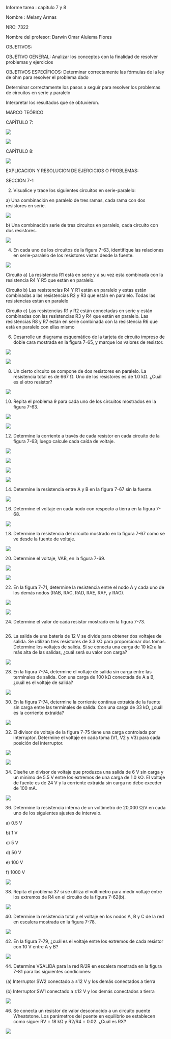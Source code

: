 Informe tarea : capitulo 7 y 8

Nombre : Melany Armas

NRC: 7322

Nombre del profesor: Darwin Omar Alulema Flores

OBJETIVOS:

OBJETIVO GENERAL: Analizar los conceptos con la finalidad de resolver problemas y ejercicios

OBJETIVOS ESPECÍFICOS: Determinar correctamente las fórmulas de la ley de ohm para resolver el problema dado

Determinar correctamente los pasos a seguir para resolver los problemas de circuitos en serie y paralelo

Interpretar los resultados que se obtuvieron.

MARCO TEÓRICO

CAPÍTULO 7:

![](https://github.com/MelanyArmas/Tarea-4/blob/main/AN%C3%81LISIS%20DE%20CIRCUITOS%20RESISTIVOS%20EN%20SERIE-PARALELO.png)

![](https://github.com/MelanyArmas/Tarea-4/blob/main/Corriente%20de%20carga%20y%20corriente%20remanente.png)

CAPÍTULO 8:

![](https://github.com/MelanyArmas/Tarea-4/blob/main/Carga%20de%20la%20fuente%20de%20voltaje.png)

EXPLICACION Y RESOLUCION DE EJERCICIOS O PROBLEMAS:

SECCIÓN 7-1

2. Visualice y trace los siguientes circuitos en serie-paralelo:

a) Una combinación en paralelo de tres ramas, cada rama con dos resistores en serie.

![](https://github.com/MelanyArmas/Tarea-4/blob/main/EJ%202.jpg)

b) Una combinación serie de tres circuitos en paralelo, cada circuito con dos resistores.

![](https://github.com/MelanyArmas/Tarea-4/blob/main/EJ%202%20b.jpg)

4. En cada uno de los circuitos de la figura 7-63, identifique las relaciones en serie-paralelo de los resistores vistas desde la fuente.

![](https://github.com/MelanyArmas/Tarea-4/blob/main/EJ%204.jpg)

Circuito a) La resistencia R1 está en serie y a su vez esta combinada con la resistencia R4 Y R5 que están en paralelo.

Circuito b) Las resistencias R4 Y R1 están en paralelo y estas están combinadas a las resistencias R2 y R3 que están en paralelo. Todas las resistencias están en paralelo

Circuito c) Las resistencias R1 y R2 están conectadas en serie y están combinadas con las resistencias R3 y R4 que están en paralelo. Las resistencias R8 y R7 están en serie combinada con la resistencia R6 que está en paralelo con ellas mismo

6. Desarrolle un diagrama esquemático de la tarjeta de circuito impreso de doble cara mostrada en la figura 7-65, y marque los valores de resistor.

![](https://github.com/MelanyArmas/Tarea-4/blob/main/EJ%206.jpg)

![](https://github.com/MelanyArmas/Tarea-4/blob/main/EJ%206%20b.jpg)

8. Un cierto circuito se compone de dos resistores en paralelo. La resistencia total es de 667 Ω. Uno de los resistores es de 1.0 kΩ. ¿Cuál es el otro resistor?

![](https://github.com/MelanyArmas/Tarea-4/blob/main/EJ%208.jpg)

10. Repita el problema 9 para cada uno de los circuitos mostrados en la figura 7-63.

![](https://github.com/MelanyArmas/Tarea-4/blob/main/EJ%2010%20a.jpg)

![](https://github.com/MelanyArmas/Tarea-4/blob/main/EJ%2010%20b.jpg)

12. Determine la corriente a través de cada resistor en cada circuito de la figura 7-63; luego calcule cada caída de voltaje.

![](https://github.com/MelanyArmas/Tarea-4/blob/main/EJ%2012%20a.jpg)

![](https://github.com/MelanyArmas/Tarea-4/blob/main/EJ%2012%20b.jpg)

![](https://github.com/MelanyArmas/Tarea-4/blob/main/EJ%2012%20c.jpg)

![](https://github.com/MelanyArmas/Tarea-4/blob/main/EJ%2012%20d.jpg)

14. Determine la resistencia entre A y B en la figura 7-67 sin la fuente.

![](https://github.com/MelanyArmas/Tarea-4/blob/main/EJ%2014.jpg)

16. Determine el voltaje en cada nodo con respecto a tierra en la figura 7-68.

![](https://github.com/MelanyArmas/Tarea-4/blob/main/EJ%2016.jpg)

18. Determine la resistencia del circuito mostrado en la figura 7-67 como se ve desde la fuente de voltaje.

![](https://github.com/MelanyArmas/Tarea-4/blob/main/EJ%2018.jpg)

20. Determine el voltaje, VAB, en la figura 7-69.

![](https://github.com/MelanyArmas/Tarea-4/blob/main/EJ%2020%20a.jpg)

![](https://github.com/MelanyArmas/Tarea-4/blob/main/EJ%2020%20b.jpg)

22. En la figura 7-71, determine la resistencia entre el nodo A y cada uno de los demás nodos (RAB, RAC, RAD, RAE, RAF, y RAG).

![](https://github.com/MelanyArmas/Tarea-4/blob/main/EJ%2022%20a.jpg)

![](https://github.com/MelanyArmas/Tarea-4/blob/main/EJ%2022%20b.jpg)

24. Determine el valor de cada resistor mostrado en la figura 7-73.

![]()

26. La salida de una batería de 12 V se divide para obtener dos voltajes de salida. Se utilizan tres resistores de 3.3 kΩ para proporcionar dos tomas. Determine los voltajes de salida. Si se conecta una carga de 10 kΩ a la más alta de las salidas, ¿cuál será su valor con carga?

![](https://github.com/MelanyArmas/Tarea-4/blob/main/EJ%2026.jpg)

28. En la figura 7-74, determine el voltaje de salida sin carga entre las terminales de salida. Con una carga de 100 kΩ conectada de A a B, ¿cuál es el voltaje de salida?

![](https://github.com/MelanyArmas/Tarea-4/blob/main/EJ%2028.jpg)

30. En la figura 7-74, determine la corriente continua extraída de la fuente sin carga entre las terminales de salida. Con una carga de 33 kΩ, ¿cuál es la corriente extraída?

![](https://github.com/MelanyArmas/Tarea-4/blob/main/EJ%2030.jpg)

32. El divisor de voltaje de la figura 7-75 tiene una carga controlada por interruptor. Determine el voltaje en cada toma (V1, V2 y V3) para cada posición del interruptor.

![](https://github.com/MelanyArmas/Tarea-4/blob/main/EJ%2032%20a.jpg)

![](https://github.com/MelanyArmas/Tarea-4/blob/main/EJ%2032%20b.jpg)

34. Diseñe un divisor de voltaje que produzca una salida de 6 V sin carga y un mínimo de 5.5 V entre los extremos de una carga de 1.0 kΩ. El voltaje de fuente es de 24 V y la corriente extraída sin carga no debe exceder de 100 mA.

![](https://github.com/MelanyArmas/Tarea-4/blob/main/EJ%2034.jpg)

36. Determine la resistencia interna de un voltímetro de 20,000 Ω/V en cada uno de los siguientes ajustes de intervalo.

a) 0.5 V 

b) 1 V 

c) 5 V 

d) 50 V 

e) 100 V 

f) 1000 V

![](https://github.com/MelanyArmas/Tarea-4/blob/main/EJ%2036.jpg)

38. Repita el problema 37 si se utiliza el voltímetro para medir voltaje entre los extremos de R4 en el circuito de la figura 7-62(b).

![](https://github.com/MelanyArmas/Tarea-4/blob/main/EJ%2038.jpg)

40. Determine la resistencia total y el voltaje en los nodos A, B y C de la red en escalera mostrada en la figura 7-78. 

![](https://github.com/MelanyArmas/Tarea-4/blob/main/EJ%2040.jpg)

42. En la figura 7-79, ¿cuál es el voltaje entre los extremos de cada resistor con 10 V entre A y B?

![](https://github.com/MelanyArmas/Tarea-4/blob/main/EJ%2042.jpg)

44. Determine VSALIDA para la red R/2R en escalera mostrada en la figura 7-81 para las siguientes condiciones:

(a) Interruptor SW2 conectado a ±12 V y los demás conectados a tierra

(b) Interruptor SW1 conectado a ±12 V y los demás conectados a tierra

![](https://github.com/MelanyArmas/Tarea-4/blob/main/EJ%2044.jpg)

46. Se conecta un resistor de valor desconocido a un circuito puente Wheatstone. Los parámetros del puente en equilibrio se establecen como sigue: RV = 18 kΩ y R2/R4 = 0.02. ¿Cuál es RX?

![](https://github.com/MelanyArmas/Tarea-4/blob/main/EJ%2046.jpg)
